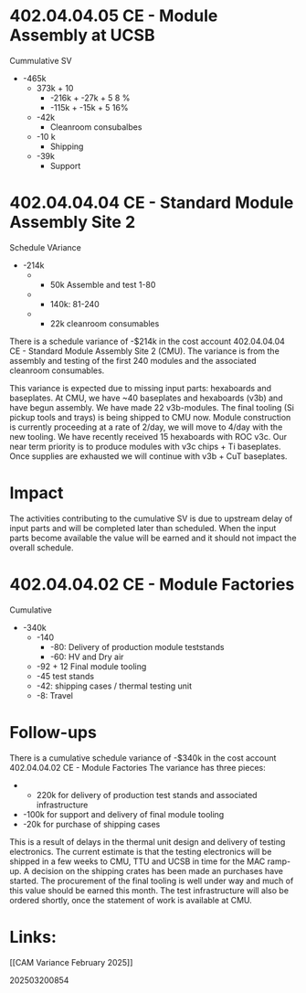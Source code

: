 # 402.04.04.05 CE - Module Assembly at UCSB

Cummulative SV
- -465k 
	- 373k + 10
		-  -216k + -27k + 5 8 %
		- -115k + -15k + 5 16%
	- -42k
		- Cleanroom consubalbes 
	- -10 k 
		- Shipping
	- -39k
		- Support



# 402.04.04.04 CE - Standard Module Assembly Site 2

Schedule VAriance 
- -214k
	- - 50k  Assemble and test 1-80 
	- - 140k: 81-240
	- - 22k cleanroom consumables

There is a schedule variance of -$214k in the cost account 402.04.04.04 CE - Standard Module Assembly Site 2 (CMU).  The variance is from the assembly and testing of the first 240 modules and the associated cleanroom consumables.

This variance is expected due to missing input parts: hexaboards and baseplates. At CMU, we have ~40 baseplates and hexaboards (v3b) and have begun assembly. We have made 22 v3b-modules.  The final tooling (Si pickup tools and trays) is being shipped to CMU now. Module construction is currently proceeding at a rate of 2/day, we will move to 4/day with the new tooling. We have recently received 15 hexaboards with ROC v3c. Our near term priority is to produce modules with v3c chips + Ti baseplates. Once supplies are exhausted we will continue with v3b + CuT baseplates. 

# Impact
The activities contributing to the cumulative SV is due to upstream delay of input parts and will be completed later than scheduled.  When the input parts become available the value will be earned and it should not impact the overall schedule.

# 402.04.04.02 CE - Module Factories

Cumulative

- -340k
	- -140
		- -80: Delivery of production module teststands
		- -60: HV and Dry air
	- -92 + 12 Final module tooling
	- -45 test stands 
	 - -42: shipping cases / thermal testing unit
	- -8: Travel 
# Follow-ups

There is a cumulative schedule variance of -$340k in the cost account 
402.04.04.02 CE - Module Factories  The variance has three pieces:
- - 220k for delivery of production test stands and associated infrastructure 
- -100k for support and delivery of final module tooling
- -20k for purchase of shipping cases

This is a result of delays in the thermal unit design and delivery of testing electronics. The current estimate is that the testing electronics will be shipped in a few weeks to CMU, TTU and UCSB in time for the MAC ramp-up. A decision on the shipping crates has been made an purchases have started.  The procurement of the final tooling is well under way and much of this value should be earned this month.  The test infrastructure will also be ordered shortly, once the statement of work is available at CMU. 


# Links: 

[[CAM Variance February 2025]]

202503200854
